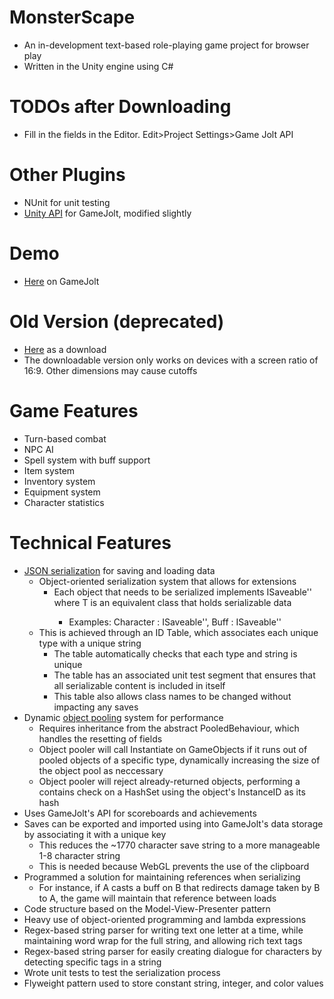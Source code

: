 # MonsterScape #
* An in-development text-based role-playing game project for browser play
* Written in the Unity engine using C#

# TODOs after Downloading #
* Fill in the fields in the Editor. Edit>Project Settings>Game Jolt API

# Other Plugins #
* NUnit for unit testing
* [Unity API](http://gamejolt.com/games/unity-api/15887) for GameJolt, modified slightly

# Demo #
* [Here](https://gamejolt.com/games/monsterscape/270136) on GameJolt

# Old Version (deprecated) #
* [Here](https://drive.google.com/open?id=0B5E_IBqde8fLdGpmdUYyYmNzNHc) as a download
* The downloadable version only works on devices with a screen ratio of 16:9. Other dimensions may cause cutoffs

# Game Features #
* Turn-based combat
* NPC AI
* Spell system with buff support
* Item system
* Inventory system
* Equipment system
* Character statistics

# Technical Features #
* [JSON serialization](https://docs.unity3d.com/Manual/JSONSerialization.html) for saving and loading data
    * Object-oriented serialization system that allows for extensions
        * Each object that needs to be serialized implements ISaveable'<T>' where T is an equivalent class that holds serializable data
            * Examples: Character : ISaveable'<CharacterSave>', Buff : ISaveable'<BuffSave>'
    * This is achieved through an ID Table, which associates each unique type with a unique string
        * The table automatically checks that each type and string is unique
        * The table has an associated unit test segment that ensures that all serializable content is included in itself
        * This table also allows class names to be changed without impacting any saves
* Dynamic [object pooling](https://unity3d.com/learn/tutorials/topics/scripting/object-pooling) system for performance
    * Requires inheritance from the abstract PooledBehaviour, which handles the resetting of fields
    * Object pooler will call Instantiate on GameObjects if it runs out of pooled objects of a specific type, dynamically increasing the size of the object pool as neccessary
    * Object pooler will reject already-returned objects, performing a contains check on a HashSet using the object's InstanceID as its hash
* Uses GameJolt's API for scoreboards and achievements
* Saves can be exported and imported using into GameJolt's data storage by associating it with a unique key
    * This reduces the ~1770 character save string to a more manageable 1-8 character string
    * This is needed because WebGL prevents the use of the clipboard
* Programmed a solution for maintaining references when serializing
    * For instance, if A casts a buff on B that redirects damage taken by B to A, the game will maintain that reference between loads
* Code structure based on the Model-View-Presenter pattern
* Heavy use of object-oriented programming and lambda expressions
* Regex-based string parser for writing text one letter at a time, while maintaining word wrap for the full string, and allowing rich text tags
* Regex-based string parser for easily creating dialogue for characters by detecting specific tags in a string
* Wrote unit tests to test the serialization process
* Flyweight pattern used to store constant string, integer, and color values